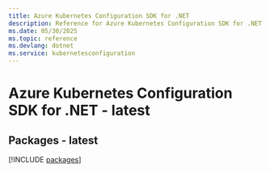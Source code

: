 ```yaml
---
title: Azure Kubernetes Configuration SDK for .NET
description: Reference for Azure Kubernetes Configuration SDK for .NET
ms.date: 05/30/2025
ms.topic: reference
ms.devlang: dotnet
ms.service: kubernetesconfiguration
---
```

# Azure Kubernetes Configuration SDK for .NET - latest
## Packages - latest
[!INCLUDE [packages](kubernetes-configuration-index.md)]